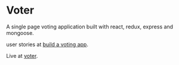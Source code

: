 # Voter

A single page voting application built with react, redux, express and mongoose.

user stories at [build a voting app](https://www.freecodecamp.com/challenges/build-a-voting-app).

Live at [voter](https://voter-api.herokuapp.com/).
